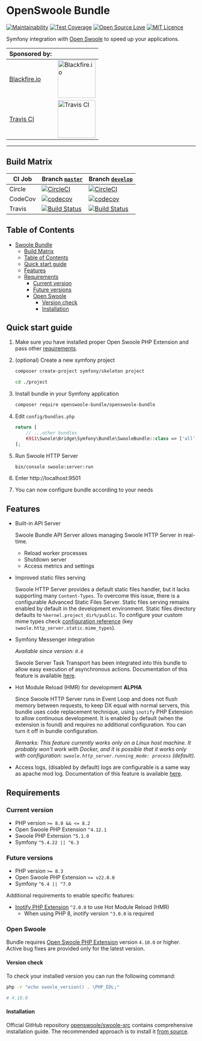 # OpenSwoole Bundle

[![Maintainability](https://api.codeclimate.com/v1/badges/1d73a214622bba769171/maintainability)](https://codeclimate.com/github/openswoole-bundle/openswoole-bundle/maintainability)
[![Test Coverage](https://api.codeclimate.com/v1/badges/1d73a214622bba769171/test_coverage)](https://codeclimate.com/github/openswoole-bundle/openswoole-bundle/test_coverage)
[![Open Source Love](https://badges.frapsoft.com/os/v1/open-source.svg?v=103)](https://github.com/ellerbrock/open-source-badges/)
[![MIT Licence](https://badges.frapsoft.com/os/mit/mit.svg?v=103)](https://opensource.org/licenses/mit-license.php)

Symfony integration with [Open Swoole](https://openswoole.com/) to speed up your applications.

| Sponsored by:                         |                                                                                                 |
|---------------------------------------|-------------------------------------------------------------------------------------------------|
| [Blackfire.io](https://blackfire.io/) | [<img src="docs/img/blackfire-io.png" width="100" alt="Blackfire.io"/>](https://blackfire.io/)  |
| [Travis CI](https://travis-ci.com/)   | [<img src="https://www.travis-ci.com/wp-content/uploads/2022/09/Logo.png" width="100" alt="Travis CI"/>](https://travis-ci.com/)       |
---

## Build Matrix

| CI Job  | Branch [`master`](https://github.com/openswoole-bundle/openswoole-bundle/tree/master)                                                                                   | Branch [`develop`](https://github.com/openswoole-bundle/openswoole-bundle/tree/develop)                                                                             |
| ------- |-------------------------------------------------------------------------------------------------------------------------------------------------------------------------|---------------------------------------------------------------------------------------------------------------------------------------------------------------------|
| Circle  | [![CircleCI](https://circleci.com/gh/openswoole-bundle/openswoole-bundle/tree/master.svg?style=svg)](https://circleci.com/gh/openswoole-bundle/openswoole-bundle/tree/master) | [![CircleCI](https://circleci.com/gh/openswoole-bundle/openswoole-bundle/tree/develop.svg?style=svg)](https://circleci.com/gh/openswoole-bundle/openswoole-bundle/tree/develop) |
| CodeCov | [![codecov](https://codecov.io/gh/openswoole-bundle/openswoole-bundle/branch/master/graph/badge.svg)](https://codecov.io/gh/openswoole-bundle/openswoole-bundle)                    | [![codecov](https://codecov.io/gh/openswoole-bundle/openswoole-bundle/branch/develop/graph/badge.svg)](https://codecov.io/gh/openswoole-bundle/openswoole-bundle)               |
| Travis  | [![Build Status](https://app.travis-ci.com/openswoole-bundle/openswoole-bundle.svg?branch=master)](https://travis-ci.com/openswoole-bundle/openswoole-bundle)                       | [![Build Status](https://app.travis-ci.com/openswoole-bundle/openswoole-bundle.svg?branch=develop)](https://travis-ci.com/openswoole-bundle/openswoole-bundle)                  |

## Table of Contents

- [Swoole Bundle](#swoole-bundle)
  - [Build Matrix](#build-matrix)
  - [Table of Contents](#table-of-contents)
  - [Quick start guide](#quick-start-guide)
  - [Features](#features)
  - [Requirements](#requirements)
    - [Current version](#current-version)
    - [Future versions](#future-versions)
    - [Open Swoole](#open-swoole)
      - [Version check](#version-check)
      - [Installation](#installation)

## Quick start guide

1. Make sure you have installed proper Open Swoole PHP Extension and pass other [requirements](#requirements).

2. (optional) Create a new symfony project

    ```bash
    composer create-project symfony/skeleton project

    cd ./project
    ```

3. Install bundle in your Symfony application

    ```bash
    composer require openswoole-bundle/openswoole-bundle
    ```

4. Edit `config/bundles.php`

    ```php
    return [
        // ...other bundles
        K911\Swoole\Bridge\Symfony\Bundle\SwooleBundle::class => ['all' => true],
    ];
    ```

5. Run Swoole HTTP Server

    ```bash
    bin/console swoole:server:run
    ```

6. Enter http://localhost:9501

7. You can now configure bundle according to your needs

## Features

-   Built-in API Server

    Swoole Bundle API Server allows managing Swoole HTTP Server in real-time.

    -   Reload worker processes
    -   Shutdown server
    -   Access metrics and settings

-   Improved static files serving

    Swoole HTTP Server provides a default static files handler, but it lacks supporting many `Content-Types`. To overcome this issue, there is a configurable Advanced Static Files Server. Static files serving remains enabled by default in the development environment. Static files directory defaults to `%kernel.project_dir%/public`. To configure your custom mime types check [configuration reference](docs/configuration-reference.md) (key `swoole.http_server.static.mime_types`).

-   Symfony Messenger integration

    _Available since version: `0.6`_

    Swoole Server Task Transport has been integrated into this bundle to allow easy execution of asynchronous actions. Documentation of this feature is available [here](docs/swoole-task-symfony-messenger-transport.md).

-   Hot Module Reload (HMR) for development **ALPHA**

    Since Swoole HTTP Server runs in Event Loop and does not flush memory between requests, to keep DX equal with normal servers, this bundle uses code replacement technique, using `inotify` PHP Extension to allow continuous development. It is enabled by default (when the extension is found) and requires no additional configuration. You can turn it off in bundle configuration.

    _Remarks: This feature currently works only on a Linux host machine. It probably won't work with Docker, and it is possible that it works only with configuration: `swoole.http_server.running_mode: process` (default)._
  
-   Access logs, (disabled by default) logs are configurable is a same way as apache mod log. Documentation of this feature is available [here](docs/swoole-access-logs.md).

## Requirements

### Current version

-   PHP version `>= 8.0 && <= 8.2`
-   Open Swoole PHP Extension `^4.12.1`
-   Swoole PHP Extension `^5.1.0`
-   Symfony `^5.4.22 || ^6.3`

### Future versions

-   PHP version `>= 8.3`
-   Open Swoole PHP Extension `>= v22.0.0`
-   Symfony `^6.4 || ^7.0`

Additional requirements to enable specific features:

-   [Inotify PHP Extension](https://pecl.php.net/package/inotify) `^2.0.0` to use Hot Module Reload (HMR)
    -   When using PHP 8, inotify version `^3.0.0` is required

### Open Swoole

Bundle requires [Open Swoole PHP Extension](https://github.com/openswoole/swoole-src) version `4.10.0` or higher. Active bug fixes are provided only for the latest version.

#### Version check

To check your installed version you can run the following command:

```sh
php -r "echo swoole_version() . \PHP_EOL;"

# 4.10.0
```

#### Installation

Official GitHub repository [openswoole/swoole-src](https://github.com/openswoole/swoole-src#installation) contains comprehensive installation guide. The recommended approach is to install it [from source](https://github.com/openswoole/swoole-src#2-compile-from-source).